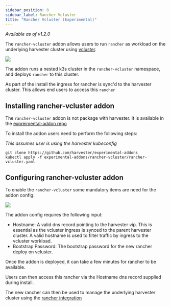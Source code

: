 ```yaml
---
sidebar_position: 8
sidebar_label: Rancher Vcluster
title: "Rancher Vcluster (Experimental)"
---
```


<head>
  <link rel="canonical" href="https://docs.harvesterhci.io/v1.1/advanced/rancher-vcluster"/>
</head>

_Available as of v1.2.0_

The `rancher-vcluster` addon allows users to run `rancher` as workload on the underlying harvester cluster using [vcluster](https://www.vcluster.com/).

![](/img/v1.2/vm-import-controller/EnableAddon.png)

The addon runs a nested k3s cluster in the `rancher-vcluster` namespace, and deploys `rancher` to this cluster.

As part of the install the ingress for rancher is sync'd to the harvester cluster. This allows end users to access this `rancher`

## Installing rancher-vcluster addon

The `rancher-vcluster` addon is not package with harvester. It is available in the [expreimental-addon repo](https://github.com/harvester/experimental-addons)

To install the addon users need to perform the following steps:

_This assumes user is using the harvester kubeconfig_
```
git clone https://github.com/harvester/experimental-addons
kubectl apply -f experimental-addons/rancher-vcluster/rancher-vcluster.yaml
```

## Configuring rancher-vcluster addon

To enable the `rancher-vcluster` some mandatory items are need for the addon config:

![](/img/v1.2/rancher-vcluster/VclusterConfig.png)

The addon config requires the following input:
* Hostname: A valid dns record pointing to the harvester vip. This is essential as the vcluster ingress is synced to the parent harvester cluster. A valid hostname is used to filter traffic by ingress to the vcluster workload.
* Bootstrap Password: The bootstrap password for the new rancher deploy on vcluster.

Once the addon is deployed, it can take a few minutes for rancher to be available. 

Users can then access this rancher via the Hostname dns record supplied during install.

The new rancher can then be used to manage the underlying harvester cluster using the [rancher integration](../rancher/virtualization-management)